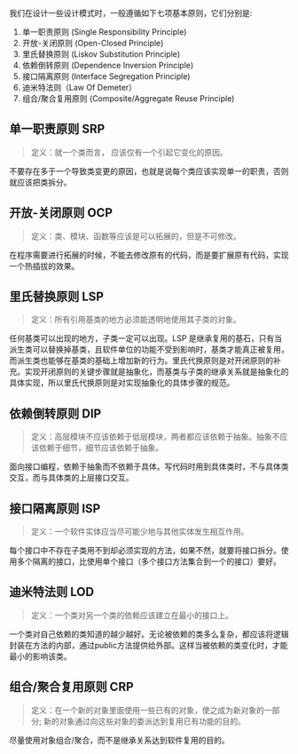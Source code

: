 我们在设计一些设计模式时，一般遵循如下七项基本原则，它们分别是:

1. 单一职责原则 (Single Responsibility Principle)
2. 开放-关闭原则 (Open-Closed Principle)
3. 里氏替换原则 (Liskov Substitution Principle)
4. 依赖倒转原则 (Dependence Inversion Principle)
5. 接口隔离原则 (Interface Segregation Principle)
6. 迪米特法则（Law Of Demeter）
7. 组合/聚合复用原则 (Composite/Aggregate Reuse Principle)

## 单一职责原则 SRP

> 定义：就一个类而言， 应该仅有一个引起它变化的原因。

不要存在多于一个导致类变更的原因，也就是说每个类应该实现单一的职责，否则就应该把类拆分。

## 开放-关闭原则 OCP

> 定义：类、模块、函数等应该是可以拓展的，但是不可修改。

在程序需要进行拓展的时候，不能去修改原有的代码，而是要扩展原有代码，实现一个热插拔的效果。

## 里氏替换原则 LSP

> 定义：所有引用基类的地方必须能透明地使用其子类的对象。

任何基类可以出现的地方，子类一定可以出现。LSP 是继承复用的基石，只有当派生类可以替换掉基类，且软件单位的功能不受到影响时，基类才能真正被复用，而派生类也能够在基类的基础上增加新的行为。里氏代换原则是对开闭原则的补充。实现开闭原则的关键步骤就是抽象化，而基类与子类的继承关系就是抽象化的具体实现，所以里氏代换原则是对实现抽象化的具体步骤的规范。

## 依赖倒转原则 DIP

> 定义：高层模块不应该依赖于低层模块，两者都应该依赖于抽象。抽象不应该依赖于细节，细节应该依赖于抽象。

面向接口编程，依赖于抽象而不依赖于具体。写代码时用到具体类时，不与具体类交互，而与具体类的上层接口交互。

## 接口隔离原则 ISP

> 定义：一个软件实体应当尽可能少地与其他实体发生相互作用。

每个接口中不存在子类用不到却必须实现的方法，如果不然，就要将接口拆分。使用多个隔离的接口，比使用单个接口（多个接口方法集合到一个的接口）要好。

## 迪米特法则 LOD

> 定义：一个类对另一个类的依赖应该建立在最小的接口上。

一个类对自己依赖的类知道的越少越好。无论被依赖的类多么复杂，都应该将逻辑封装在方法的内部，通过public方法提供给外部。这样当被依赖的类变化时，才能最小的影响该类。

## 组合/聚合复用原则 CRP

> 定义：在一个新的对象里面使用一些已有的对象，使之成为新对象的一部分; 新的对象通过向这些对象的委派达到复用已有功能的目的。

尽量使用对象组合/聚合，而不是继承关系达到软件复用的目的。
